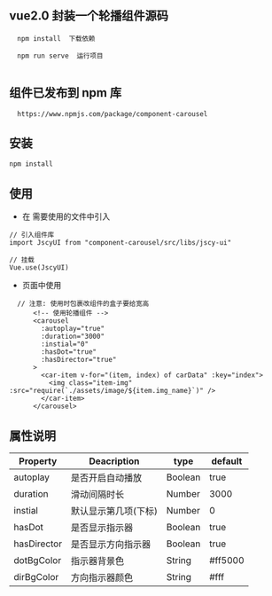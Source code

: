 ## vue2.0 封装一个轮播组件源码
```
  npm install  下载依赖
  
  npm run serve  运行项目
  
```



## 组件已发布到 npm 库
```
  https://www.npmjs.com/package/component-carousel
```

## 安装
```
npm install 
```

## 使用
* 在 需要使用的文件中引入
```
// 引入组件库
import JscyUI from "component-carousel/src/libs/jscy-ui"

// 挂载
Vue.use(JscyUI)

```

* 页面中使用

```
  // 注意: 使用时包裹改组件的盒子要给宽高
      <!-- 使用轮播组件 -->
      <carousel
        :autoplay="true"
        :duration="3000"
        :instial="0"
        :hasDot="true"
        :hasDirector="true"
      >
        <car-item v-for="(item, index) of carData" :key="index">
          <img class="item-img" :src="require(`./assets/image/${item.img_name}`)" />
        </car-item>
      </carousel>
```


## 属性说明
|  Property  |  Deacription  |  type  |  default  |
|  ----  | ----  |  ----  | ----  |
|  autoplay  |  是否开启自动播放  |  Boolean  |  true  |
|  duration  |  滑动间隔时长  |  Number  |  3000  |
|  instial  |  默认显示第几项(下标)  |  Number  |  0  |
|  hasDot  |  是否显示指示器  |  Boolean  |  true  |
|  hasDirector  |  是否显示方向指示器   | Boolean  |  true  |
|  dotBgColor  |  指示器背景色   | String  |  #ff5000  |
|  dirBgColor  |  方向指示器颜色   | String  |  #fff  |
